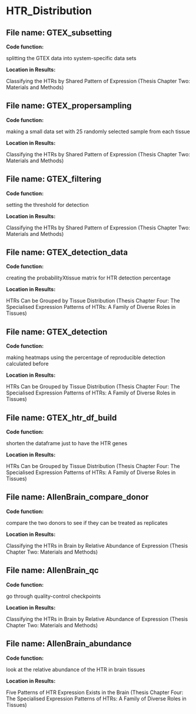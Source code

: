 # HTR_Distribution

## File name: GTEX_subsetting

**Code function:**

splitting the GTEX data into system-specific data sets

**Location in Results:**

Classifying the HTRs by Shared Pattern of Expression (Thesis Chapter Two: Materials and Methods)

## File name: GTEX_propersampling

**Code function:**

making a small data set with 25 randomly selected sample from each tissue 

**Location in Results:**

Classifying the HTRs by Shared Pattern of Expression (Thesis Chapter Two: Materials and Methods)

## File name: GTEX_filtering

**Code function:**

setting the threshold for detection  

**Location in Results:**

Classifying the HTRs by Shared Pattern of Expression (Thesis Chapter Two: Materials and Methods)

## File name: GTEX_detection_data

**Code function:**

creating the probabilityXtissue matrix for HTR detection percentage  

**Location in Results:**

HTRs Can be Grouped by Tissue Distribution (Thesis Chapter Four: The Specialised Expression Patterns of HTRs: A Family of Diverse Roles in Tissues)

## File name: GTEX_detection

**Code function:**

making heatmaps using the percentage of reproducible detection calculated before  

**Location in Results:**

HTRs Can be Grouped by Tissue Distribution (Thesis Chapter Four: The Specialised Expression Patterns of HTRs: A Family of Diverse Roles in Tissues)

## File name: GTEX_htr_df_build

**Code function:**

shorten the dataframe just to have the HTR genes  

**Location in Results:**

HTRs Can be Grouped by Tissue Distribution (Thesis Chapter Four: The Specialised Expression Patterns of HTRs: A Family of Diverse Roles in Tissues)

## File name: AllenBrain_compare_donor

**Code function:**

compare the two donors to see if they can be treated as replicates 

**Location in Results:**

Classifying the HTRs in Brain by Relative Abundance of Expression (Thesis Chapter Two: Materials and Methods)

## File name: AllenBrain_qc

**Code function:**

go through quality-control checkpoints

**Location in Results:**

Classifying the HTRs in Brain by Relative Abundance of Expression (Thesis Chapter Two: Materials and Methods)

## File name: AllenBrain_abundance

**Code function:**

look at the relative abundance of the HTR in brain tissues

**Location in Results:**

Five Patterns of HTR Expression Exists in the Brain (Thesis Chapter Four: The Specialised Expression Patterns of HTRs: A Family of Diverse Roles in Tissues)

